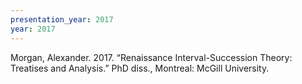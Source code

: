 ```yaml
---
presentation_year: 2017
year: 2017
---
```


Morgan, Alexander. 2017. “Renaissance Interval-Succession Theory: Treatises and Analysis.” PhD diss., Montreal: McGill University.